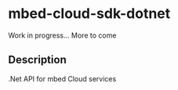 # mbed-cloud-sdk-dotnet

Work in progress...
More to come

## Description
.Net API for mbed Cloud services
